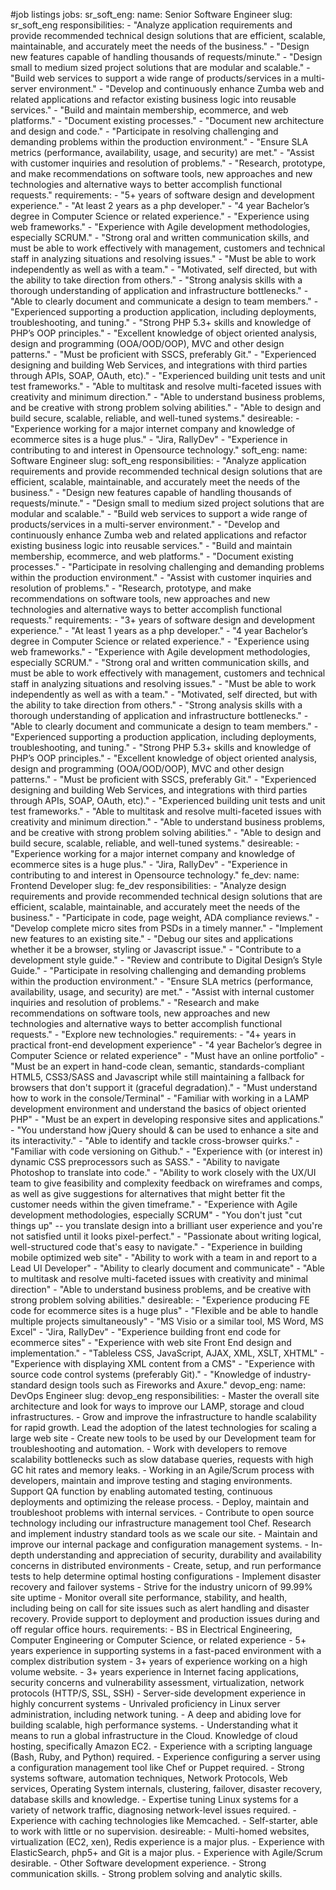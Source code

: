 
#job listings
jobs:
  sr_soft_eng:
    name: Senior Software Engineer
    slug: sr_soft_eng
    responsibilities:
      - "Analyze application requirements and provide recommended technical design solutions that are efficient, scalable, maintainable, and accurately meet the needs of the business."
      - "Design new features capable of handling thousands of requests/minute."
      - "Design small to medium sized project solutions that are modular and scalable."
      - "Build web services to support a wide range of products/services in a multi-server environment."
      - "Develop and continuously enhance Zumba web and related applications and refactor existing business logic into reusable services."
      - "Build and maintain membership, ecommerce, and web platforms."
      - "Document existing processes."
      - "Document new architecture and design and code."
      - "Participate in resolving challenging and demanding problems within the production environment."
      - "Ensure SLA metrics (performance, availability, usage, and security) are met."
      - "Assist with customer inquiries and resolution of problems."
      - "Research, prototype, and make recommendations on software tools, new approaches and new technologies and alternative ways to better accomplish functional requests."
    requirements:
      - "5+ years of software design and development experience."
      - "At least 2 years as a php developer."
      - "4 year Bachelor’s degree in Computer Science or related experience."
      - "Experience using web frameworks."
      - "Experience with Agile development methodologies, especially SCRUM."
      - "Strong oral and written communication skills, and must be able to work effectively with management, customers and technical staff in analyzing situations and resolving issues."
      - "Must be able to work independently as well as with a team."
      - "Motivated, self directed, but with the ability to take direction from others."
      - "Strong analysis skills with a thorough understanding of application and infrastructure bottlenecks."
      - "Able to clearly document and communicate a design to team members."
      - "Experienced supporting a production application, including deployments, troubleshooting, and tuning."
      - "Strong PHP 5.3+ skills and knowledge of PHP’s OOP principles."
      - "Excellent knowledge of object oriented analysis, design and programming (OOA/OOD/OOP), MVC and other design patterns."
      - "Must be proficient with SSCS, preferably Git."
      - "Experienced designing and building Web Services, and integrations with third parties through APIs, SOAP, OAuth, etc)."
      - "Experienced building unit tests and unit test frameworks."
      - "Able to multitask and resolve multi-faceted issues with creativity and minimum direction."
      - "Able to understand business problems, and be creative with strong problem solving abilities."
      - "Able to design and build secure, scalable, reliable, and well-tuned systems."
    desireable:
      - "Experience working for a major internet company and knowledge of ecommerce sites is a huge plus."
      - "Jira, RallyDev"
      - "Experience in contributing to and interest in Opensource technology."
  soft_eng:
    name: Software Engineer
    slug: soft_eng
    responsibilities:
      - "Analyze application requirements and provide recommended technical design solutions that are efficient, scalable, maintainable, and accurately meet the needs of the business."
      - "Design new features capable of handling thousands of requests/minute."
      - "Design small to medium sized project solutions that are modular and scalable."
      - "Build web services to support a wide range of products/services in a multi-server environment."
      - "Develop and continuously enhance Zumba web and related applications and refactor existing business logic into reusable services."
      - "Build and maintain membership, ecommerce, and web platforms."
      - "Document existing processes."
      - "Participate in resolving challenging and demanding problems within the production environment."
      - "Assist with customer inquiries and resolution of problems."
      - "Research, prototype, and make recommendations on software tools, new approaches and new technologies and alternative ways to better accomplish functional requests."
    requirements:
      - "3+ years of software design and development experience."
      - "At least 1 years as a php developer."
      - "4 year Bachelor’s degree in Computer Science or related experience."
      - "Experience using web frameworks."
      - "Experience with Agile development methodologies, especially SCRUM."
      - "Strong oral and written communication skills, and must be able to work effectively with management, customers and technical staff in analyzing situations and resolving issues."
      - "Must be able to work independently as well as with a team."
      - "Motivated, self directed, but with the ability to take direction from others."
      - "Strong analysis skills with a thorough understanding of application and infrastructure bottlenecks."
      - "Able to clearly document and communicate a design to team members."
      - "Experienced supporting a production application, including deployments, troubleshooting, and tuning."
      - "Strong PHP 5.3+ skills and knowledge of PHP’s OOP principles."
      - "Excellent knowledge of object oriented analysis, design and programming (OOA/OOD/OOP), MVC and other design patterns."
      - "Must be proficient with SSCS, preferably Git."
      - "Experienced designing and building Web Services, and integrations with third parties through APIs, SOAP, OAuth, etc)."
      - "Experienced building unit tests and unit test frameworks."
      - "Able to multitask and resolve multi-faceted issues with creativity and minimum direction."
      - "Able to understand business problems, and be creative with strong problem solving abilities."
      - "Able to design and build secure, scalable, reliable, and well-tuned systems."
    desireable:
      - "Experience working for a major internet company and knowledge of ecommerce sites is a huge plus."
      - "Jira, RallyDev"
      - "Experience in contributing to and interest in Opensource technology."
  fe_dev:
    name: Frontend Developer
    slug: fe_dev
    responsibilities:
      - "Analyze design requirements and provide recommended technical design solutions that are efficient, scalable, maintainable, and accurately meet the needs of the business."
      - "Participate in code, page weight, ADA compliance reviews."
      - "Develop complete micro sites from PSDs in a timely manner."
      - "Implement new features to an existing site."
      - "Debug our sites and applications whether it be a browser, styling or Javascript issue."
      - "Contribute to a development style guide."
      - "Review and contribute to Digital Design’s Style Guide."
      - "Participate in resolving challenging and demanding problems within the production environment."
      - "Ensure SLA metrics (performance, availability, usage, and security) are met."
      - "Assist with internal customer inquiries and resolution of problems."
      - "Research and make recommendations on software tools, new approaches and new technologies and alternative ways to better accomplish functional requests."
      - "Explore new technologies."
    requirements:
      - "4+ years in practical front-end development experience"
      - "4 year Bachelor’s degree in Computer Science or related experience"
      - "Must have an online portfolio"
      - "Must be an expert in hand-code clean, semantic, standards-compliant HTML5, CSS3/SASS and Javascript while still maintaining a fallback for browsers that don't support it (graceful degradation)."
      - "Must understand how to work in the console/Terminal"
      - "Familiar with working in a LAMP development environment and understand the basics of object oriented PHP"
      - "Must be an expert in developing responsive sites and applications."
      - "You understand how jQuery should &amp; can be used to enhance a site and its interactivity."
      - "Able to identify and tackle cross-browser quirks."
      - "Familiar with code versioning on Github."
      - "Experience with (or interest in) dynamic CSS preprocessors such as SASS."
      - "Ability to navigate Photoshop to translate into code."
      - "Ability to work closely with the UX/UI team to give feasibility and complexity feedback on wireframes and comps, as well as give suggestions for alternatives that might better fit the customer needs within the given timeframe."
      - "Experience with Agile development methodologies, especially SCRUM"
      - "You don't just \"cut things up\" -- you translate design into a brilliant user experience and you're not satisfied until it looks pixel-perfect."
      - "Passionate about writing logical, well-structured code that's easy to navigate."
      - "Experience in building mobile optimized web site"
      - "Ability to work with a team in and report to a Lead UI Developer"
      - "Ability to clearly document and communicate"
      - "Able to multitask and resolve multi-faceted issues with creativity and minimal direction"
      - "Able to understand business problems, and be creative with strong problem solving abilities."
    desireable:
      - "Experience producing FE code for ecommerce sites is a huge plus"
      - "Flexible and be able to handle multiple projects simultaneously"
      - "MS Visio or a similar tool, MS Word, MS Excel"
      - "Jira, RallyDev"
      - "Experience building front end code for ecommerce sites"
      - "Experience with web site Front End design and implementation."
      - "Tableless CSS, JavaScript, AJAX, XML, XSLT, XHTML"
      - "Experience with displaying XML content from a CMS"
      - "Experience with source code control systems (preferably Git)."
      - "Knowledge of industry-standard design tools such as Fireworks and Axure."
  devop_eng:
    name: DevOps Engineer
    slug: devop_eng
    responsibilities:
      - Master the overall site architecture and look for ways to improve our LAMP, storage and cloud infrastructures.
      - Grow and improve the infrastructure to handle scalability for rapid growth. Lead the adoption of the latest technologies for scaling a large web site
      - Create new tools to be used by our Development team for troubleshooting and automation.
      - Work with developers to remove scalability bottlenecks such as slow database queries, requests with high GC hit rates and memory leaks.
      - Working in an Agile/Scrum process with developers, maintain and improve testing and staging environments. Support QA function by enabling automated testing, continuous deployments and optimizing the release process.
      - Deploy, maintain and troubleshoot problems with internal services.
      - Contribute to open source technology including our infrastructure management tool Chef. Research and implement industry standard tools as we scale our site.
      - Maintain and improve our internal package and configuration management systems.
      - In-depth understanding and appreciation of security, durability and availability concerns in distributed environments
      - Create, setup, and run performance tests to help determine optimal hosting configurations
      - Implement disaster recovery and failover systems
      - Strive for the industry unicorn of 99.99% site uptime
      - Monitor overall site performance, stability, and health, including being on call for site issues such as alert handling and disaster recovery. Provide support to deployment and production issues during and off regular office hours.
    requirements:
      - BS in Electrical Engineering, Computer Engineering or Computer Science, or related experience
      - 5+ years experience in supporting systems in a fast-paced environment with a complex distribution system
      - 3+ years of experience working on a high volume website.
      - 3+ years experience in Internet facing applications, security concerns and vulnerability assessment, virtualization, network protocols (HTTP/S, SSL, SSH)
      - Server-side development experience in highly concurrent systems
      - Unrivaled proficiency in Linux server administration, including network tuning.
      - A deep and abiding love for building scalable, high performance systems.
      - Understanding what it means to run a global infrastructure in the Cloud. Knowledge of cloud hosting, specifically Amazon EC2.
      - Experience with a scripting language (Bash, Ruby, and Python) required.
      - Experience configuring a server using a configuration management tool like Chef or Puppet required.
      - Strong systems software, automation techniques, Network Protocols, Web services, Operating System internals, clustering, failover, disaster recovery, database skills and knowledge.
      - Expertise tuning Linux systems for a variety of network traffic, diagnosing network-level issues required.
      - Experience with caching technologies like Memcached.
      - Self-starter, able to work with little or no supervision.
    desireable:
      - Multi-homed websites, virtualization (EC2, xen), Redis experience is a major plus.
      - Experience with ElasticSearch, php5+ and Git is a major plus.
      - Experience with Agile/Scrum desirable.
      - Other Software development experience.
      - Strong communication skills.
      - Strong problem solving and analytic skills.
